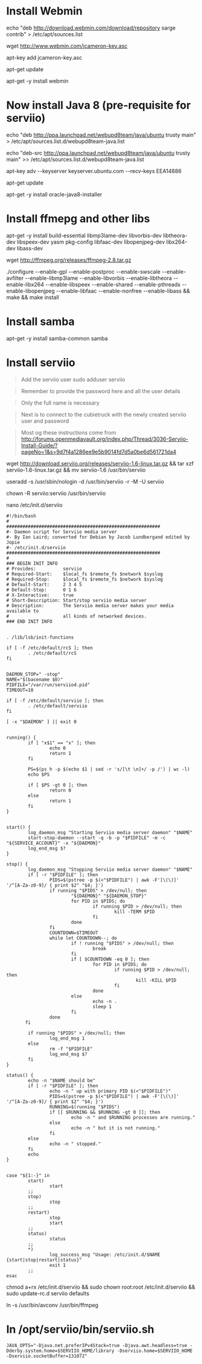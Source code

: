 # Install Webmin

echo "deb http://download.webmin.com/download/repository sarge contrib" > /etc/apt/sources.list

wget http://www.webmin.com/jcameron-key.asc

apt-key add jcameron-key.asc

apt-get update

apt-get -y install webmin

# Now install Java 8 (pre-requisite for serviio)

echo "deb http://ppa.launchpad.net/webupd8team/java/ubuntu trusty main" > /etc/apt/sources.list.d/webupd8team-java.list

echo "deb-src http://ppa.launchpad.net/webupd8team/java/ubuntu trusty main" >> /etc/apt/sources.list.d/webupd8team-java.list

apt-key adv --keyserver keyserver.ubuntu.com --recv-keys EEA14886

apt-get update

apt-get -y install oracle-java8-installer

# Install ffmepg and other libs
apt-get -y install build-essential libmp3lame-dev libvorbis-dev libtheora-dev libspeex-dev yasm pkg-config libfaac-dev libopenjpeg-dev libx264-dev libass-dev

wget http://ffmpeg.org/releases/ffmpeg-2.8.tar.gz

./configure --enable-gpl --enable-postproc --enable-swscale --enable-avfilter --enable-libmp3lame --enable-libvorbis --enable-libtheora --enable-libx264 --enable-libspeex --enable-shared --enable-pthreads --enable-libopenjpeg --enable-libfaac --enable-nonfree --enable-libass && make && make install

# Install samba

apt-get -y install samba-common samba 

# Install serviio

> Add the serviio user
sudo adduser serviio

> Remember to provide the password here and all the user details

> Only the full name is necessary

> Next is to connect to the cubietruck with the newly created serviio user and password

> Most og these instructions come from http://forums.openmediavault.org/index.php/Thread/3036-Serviio-Install-Guide/?pageNo=1&s=9d7f4a1286ee9e5b9014fd7d5a0be6d561721da4

wget http://download.serviio.org/releases/serviio-1.6-linux.tar.gz && tar xzf serviio-1.6-linux.tar.gz && mv serviio-1.6 /usr/bin/serviio

useradd -s /usr/sbin/nologin -d /usr/bin/serviio -r -M -U serviio

chown -R serviio:serviio /usr/bin/serviio

nano /etc/init.d/serviio

    #!/bin/bash
    #
    #########################################################
    #- Daemon script for Serviio media server
    #- By Ian Laird; converted for Debian by Jacob Lundbergand edited by Jopie
    #- /etc/init.d/serviio
    #########################################################
    #
    ### BEGIN INIT INFO
    # Provides:          serviio
    # Required-Start:    $local_fs $remote_fs $network $syslog
    # Required-Stop:     $local_fs $remote_fs $network $syslog
    # Default-Start:     2 3 4 5
    # Default-Stop:      0 1 6
    # X-Interactive:     true
    # Short-Description: Start/stop serviio media server
    # Description:       The Serviio media server makes your media available to
    #                    all kinds of networked devices.
    ### END INIT INFO
     
     
    . /lib/lsb/init-functions
     
    if [ -f /etc/default/rcS ]; then
            . /etc/default/rcS
    fi
     
     
    DAEMON_STOP=" -stop"
    NAME="$(basename $0)"
    PIDFILE="/var/run/serviiod.pid"
    TIMEOUT=10
     
    if [ -f /etc/default/serviio ]; then
            . /etc/default/serviio
    fi
     
    [ -x "$DAEMON" ] || exit 0
     
     
    running() {
            if [ "x$1" == "x" ]; then
                    echo 0
                    return 1
            fi
     
            PS=$(ps h -p $(echo $1 | sed -r 's/[\t \n]+/ -p /') | wc -l)
            echo $PS
     
            if [ $PS -gt 0 ]; then
                    return 0
            else
                    return 1
            fi
    }
     
     
    start() {
            log_daemon_msg "Starting Serviio media server daemon" "$NAME"
            start-stop-daemon --start -q -b -p "$PIDFILE" -m -c "${SERVICE_ACCOUNT}" -x "${DAEMON}"
            log_end_msg $?
    }
     
    stop() {
            log_daemon_msg "Stopping Serviio media server daemon" "$NAME"
            if [ -r "$PIDFILE" ]; then
                    PIDS=$(pstree -p $(<"$PIDFILE") | awk -F'[\(\)]' '/^[A-Za-z0-9]/ { print $2" "$4; }')
                    if running "$PIDS" > /dev/null; then
                            "${DAEMON}" "${DAEMON_STOP}"
                            for PID in $PIDS; do
                                    if running $PID > /dev/null; then
                                            kill -TERM $PID
                                    fi
                            done
                    fi
                    COUNTDOWN=$TIMEOUT
                    while let COUNTDOWN--; do
                            if ! running "$PIDS" > /dev/null; then
                                    break
                            fi
                            if [ $COUNTDOWN -eq 0 ]; then
                                    for PID in $PIDS; do
                                            if running $PID > /dev/null; then
                                                    kill -KILL $PID
                                            fi
                                    done
                            else
                                    echo -n .
                                    sleep 1
                            fi
                    done
           fi
     
            if running "$PIDS" > /dev/null; then
                    log_end_msg 1
            else
                    rm -f "$PIDFILE"
                    log_end_msg $?
            fi
    }
     
    status() {
            echo -n "$NAME should be"
            if [ -r "$PIDFILE" ]; then
                    echo -n " up with primary PID $(<"$PIDFILE")"
                    PIDS=$(pstree -p $(<"$PIDFILE") | awk -F'[\(\)]' '/^[A-Za-z0-9]/ { print $2" "$4; }')
                    RUNNING=$(running "$PIDS")
                    if [[ $RUNNING && $RUNNING -gt 0 ]]; then
                            echo -n " and $RUNNING processes are running."
                    else
                            echo -n " but it is not running."
                    fi
            else
                    echo -n " stopped."
            fi
            echo
    }
     
     
    case "${1:-}" in
            start)
                    start
            ;;
            stop)
                    stop
            ;;
            restart)
                    stop
                    start
            ;;
            status)
                    status
            ;;
            *)
                    log_success_msg "Usage: /etc/init.d/$NAME {start|stop|restart|status}"
                    exit 1
            ;;
    esac

chmod a+rx /etc/init.d/serviio && sudo chown root:root /etc/init.d/serviio && sudo update-rc.d serviio defaults

ln -s /usr/bin/avconv /usr/bin/ffmpeg

# In /opt/serviio/bin/serviio.sh
    JAVA_OPTS="-Djava.net.preferIPv4Stack=true -Djava.awt.headless=true -Dderby.system.home=$SERVIIO_HOME/library -Dserviio.home=$SERVIIO_HOME -Dserviio.socketBuffer=131072"


